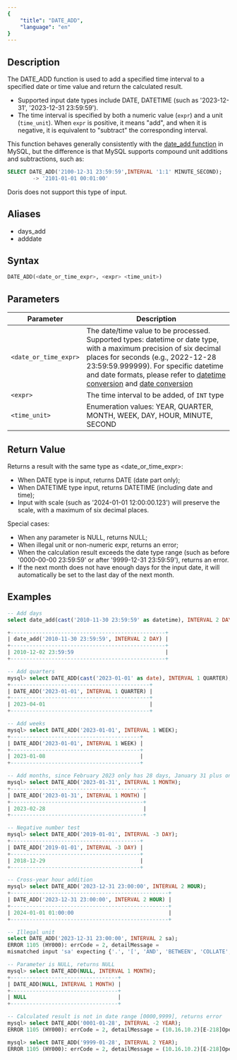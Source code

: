 ```yaml
---
{
    "title": "DATE_ADD",
    "language": "en"
}
---
```


## Description

The DATE_ADD function is used to add a specified time interval to a specified date or time value and return the calculated result.

- Supported input date types include DATE, DATETIME (such as '2023-12-31', '2023-12-31 23:59:59').
- The time interval is specified by both a numeric value (`expr`) and a unit (`time_unit`). When `expr` is positive, it means "add", and when it is negative, it is equivalent to "subtract" the corresponding interval.

This function behaves generally consistently with the [date_add function](https://dev.mysql.com/doc/refman/8.4/en/date-and-time-functions.html#function_date-add) in MySQL, but the difference is that MySQL supports compound unit additions and subtractions, such as:

```sql
SELECT DATE_ADD('2100-12-31 23:59:59',INTERVAL '1:1' MINUTE_SECOND);
        -> '2101-01-01 00:01:00'
```
Doris does not support this type of input.

## Aliases

- days_add
- adddate

## Syntax

```sql
DATE_ADD(<date_or_time_expr>, <expr> <time_unit>)
```

## Parameters

| Parameter | Description |
| -- | -- |
| `<date_or_time_expr>` | The date/time value to be processed. Supported types: datetime or date type, with a maximum precision of six decimal places for seconds (e.g., 2022-12-28 23:59:59.999999). For specific datetime and date formats, please refer to [datetime conversion](../../../../../docs/sql-manual/basic-element/sql-data-types/conversion/datetime-conversion) and [date conversion](../../../../../docs/sql-manual/basic-element/sql-data-types/conversion/date-conversion) |
| `<expr>` | The time interval to be added, of `INT` type |
| `<time_unit>` | Enumeration values: YEAR, QUARTER, MONTH, WEEK, DAY, HOUR, MINUTE, SECOND |

## Return Value

Returns a result with the same type as <date_or_time_expr>:
- When DATE type is input, returns DATE (date part only);
- When DATETIME type input, returns DATETIME (including date and time);
- Input with scale (such as '2024-01-01 12:00:00.123') will preserve the scale, with a maximum of six decimal places.

Special cases:
- When any parameter is NULL, returns NULL;
- When illegal unit or non-numeric expr, returns an error;
- When the calculation result exceeds the date type range (such as before '0000-00-00 23:59:59' or after '9999-12-31 23:59:59'), returns an error.
- If the next month does not have enough days for the input date, it will automatically be set to the last day of the next month.

## Examples

```sql
-- Add days
select date_add(cast('2010-11-30 23:59:59' as datetime), INTERVAL 2 DAY);

+-------------------------------------------------+
| date_add('2010-11-30 23:59:59', INTERVAL 2 DAY) |
+-------------------------------------------------+
| 2010-12-02 23:59:59                             |
+-------------------------------------------------+

-- Add quarters
mysql> select DATE_ADD(cast('2023-01-01' as date), INTERVAL 1 QUARTER);
+--------------------------------------------+
| DATE_ADD('2023-01-01', INTERVAL 1 QUARTER) |
+--------------------------------------------+
| 2023-04-01                                 |
+--------------------------------------------+

-- Add weeks
mysql> select DATE_ADD('2023-01-01', INTERVAL 1 WEEK);
+-----------------------------------------+
| DATE_ADD('2023-01-01', INTERVAL 1 WEEK) |
+-----------------------------------------+
| 2023-01-08                              |
+-----------------------------------------+

-- Add months, since February 2023 only has 28 days, January 31 plus one month returns February 28
mysql> select DATE_ADD('2023-01-31', INTERVAL 1 MONTH);
+------------------------------------------+
| DATE_ADD('2023-01-31', INTERVAL 1 MONTH) |
+------------------------------------------+
| 2023-02-28                               |
+------------------------------------------+

-- Negative number test
mysql> select DATE_ADD('2019-01-01', INTERVAL -3 DAY);
+-----------------------------------------+
| DATE_ADD('2019-01-01', INTERVAL -3 DAY) |
+-----------------------------------------+
| 2018-12-29                              |
+-----------------------------------------+

-- Cross-year hour addition
mysql> select DATE_ADD('2023-12-31 23:00:00', INTERVAL 2 HOUR);
+--------------------------------------------------+
| DATE_ADD('2023-12-31 23:00:00', INTERVAL 2 HOUR) |
+--------------------------------------------------+
| 2024-01-01 01:00:00                              |
+--------------------------------------------------+

-- Illegal unit
select DATE_ADD('2023-12-31 23:00:00', INTERVAL 2 sa);
ERROR 1105 (HY000): errCode = 2, detailMessage = 
mismatched input 'sa' expecting {'.', '[', 'AND', 'BETWEEN', 'COLLATE', 'DAY', 'DIV', 'HOUR', 'IN', 'IS', 'LIKE', 'MATCH', 'MATCH_ALL', 'MATCH_ANY', 'MATCH_PHRASE', 'MATCH_PHRASE_EDGE', 'MATCH_PHRASE_PREFIX', 'MATCH_REGEXP', 'MINUTE', 'MONTH', 'NOT', 'OR', 'QUARTER', 'REGEXP', 'RLIKE', 'SECOND', 'WEEK', 'XOR', 'YEAR', EQ, '<=>', NEQ, '<', LTE, '>', GTE, '+', '-', '*', '/', '%', '&', '&&', '|', '||', '^'}(line 1, pos 50)

-- Parameter is NULL, returns NULL
mysql> select DATE_ADD(NULL, INTERVAL 1 MONTH);
+----------------------------------+
| DATE_ADD(NULL, INTERVAL 1 MONTH) |
+----------------------------------+
| NULL                             |
+----------------------------------+

-- Calculated result is not in date range [0000,9999], returns error
mysql> select DATE_ADD('0001-01-28', INTERVAL -2 YEAR);
ERROR 1105 (HY000): errCode = 2, detailMessage = (10.16.10.2)[E-218]Operation years_add of 0001-01-28, -2 out of range

mysql> select DATE_ADD('9999-01-28', INTERVAL 2 YEAR);
ERROR 1105 (HY000): errCode = 2, detailMessage = (10.16.10.2)[E-218]Operation years_add of 9999-01-28, 2 out of range
```